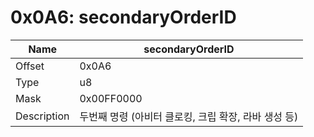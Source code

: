 # 0x0A6: secondaryOrderID

| Name | secondaryOrderID |
| ----| ------------ |
| Offset | 0x0A6 |
| Type | u8 |
| Mask | 0x00FF0000 |
| Description | 두번째 명령 (아비터 클로킹, 크립 확장, 라바 생성 등) |<br>

